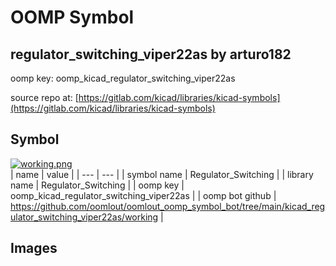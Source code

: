# OOMP Symbol  
## regulator_switching_viper22as  by arturo182  
  
oomp key: oomp_kicad_regulator_switching_viper22as  
  
source repo at: [https://gitlab.com/kicad/libraries/kicad-symbols](https://gitlab.com/kicad/libraries/kicad-symbols)  
## Symbol  
  
[![working.png](working_600.png)](working.png)  
| name | value | 
| --- | --- | 
| symbol name | Regulator_Switching | 
| library name | Regulator_Switching | 
| oomp key | oomp_kicad_regulator_switching_viper22as | 
| oomp bot github | https://github.com/oomlout/oomlout_oomp_symbol_bot/tree/main/kicad_regulator_switching_viper22as/working | 
## Images  
